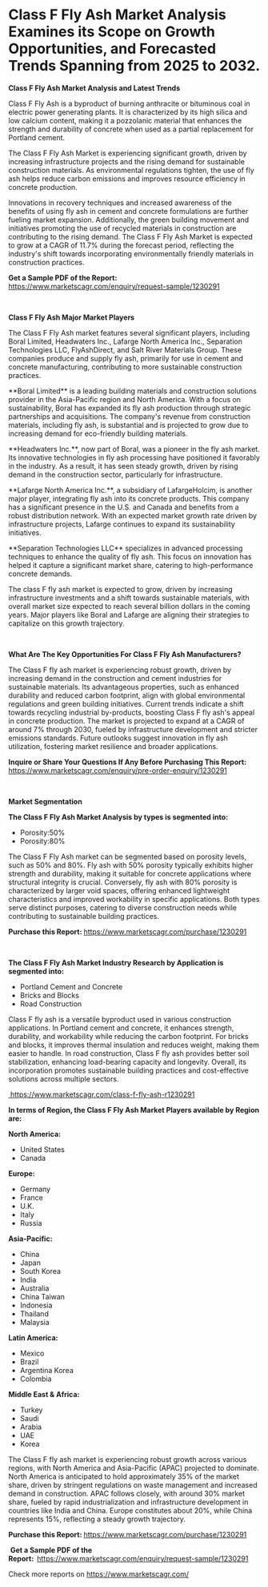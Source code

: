 <p><h1>Class F Fly Ash Market Analysis Examines its Scope on Growth Opportunities, and Forecasted Trends Spanning from 2025 to 2032.</h1></p><p><strong>Class F Fly Ash Market Analysis and Latest Trends</strong></p>
<p><p>Class F Fly Ash is a byproduct of burning anthracite or bituminous coal in electric power generating plants. It is characterized by its high silica and low calcium content, making it a pozzolanic material that enhances the strength and durability of concrete when used as a partial replacement for Portland cement. </p><p>The Class F Fly Ash Market is experiencing significant growth, driven by increasing infrastructure projects and the rising demand for sustainable construction materials. As environmental regulations tighten, the use of fly ash helps reduce carbon emissions and improves resource efficiency in concrete production. </p><p>Innovations in recovery techniques and increased awareness of the benefits of using fly ash in cement and concrete formulations are further fueling market expansion. Additionally, the green building movement and initiatives promoting the use of recycled materials in construction are contributing to the rising demand. The Class F Fly Ash Market is expected to grow at a CAGR of 11.7% during the forecast period, reflecting the industry's shift towards incorporating environmentally friendly materials in construction practices.</p></p>
<p><strong>Get a Sample PDF of the Report:&nbsp;</strong> <a href="https://www.marketscagr.com/enquiry/request-sample/1230291?utm_campaign=2465&utm_medium=2&utm_source=Github&utm_content=ia&utm_term=01042025&utm_id=class-f-fly-ash">https://www.marketscagr.com/enquiry/request-sample/1230291</a></p>
<p>&nbsp;</p>
<p><strong>Class F Fly Ash Major Market Players</strong></p>
<p><p>The Class F Fly Ash market features several significant players, including Boral Limited, Headwaters Inc., Lafarge North America Inc., Separation Technologies LLC, FlyAshDirect, and Salt River Materials Group. These companies produce and supply fly ash, primarily for use in cement and concrete manufacturing, contributing to more sustainable construction practices.</p><p>**Boral Limited** is a leading building materials and construction solutions provider in the Asia-Pacific region and North America. With a focus on sustainability, Boral has expanded its fly ash production through strategic partnerships and acquisitions. The company's revenue from construction materials, including fly ash, is substantial and is projected to grow due to increasing demand for eco-friendly building materials.</p><p>**Headwaters Inc.**, now part of Boral, was a pioneer in the fly ash market. Its innovative technologies in fly ash processing have positioned it favorably in the industry. As a result, it has seen steady growth, driven by rising demand in the construction sector, particularly for infrastructure.</p><p>**Lafarge North America Inc.**, a subsidiary of LafargeHolcim, is another major player, integrating fly ash into its concrete products. This company has a significant presence in the U.S. and Canada and benefits from a robust distribution network. With an expected market growth rate driven by infrastructure projects, Lafarge continues to expand its sustainability initiatives.</p><p>**Separation Technologies LLC** specializes in advanced processing techniques to enhance the quality of fly ash. This focus on innovation has helped it capture a significant market share, catering to high-performance concrete demands.</p><p>The class F fly ash market is expected to grow, driven by increasing infrastructure investments and a shift towards sustainable materials, with overall market size expected to reach several billion dollars in the coming years. Major players like Boral and Lafarge are aligning their strategies to capitalize on this growth trajectory.</p></p>
<p>&nbsp;</p>
<p><strong>What Are The Key Opportunities For Class F Fly Ash Manufacturers?</strong></p>
<p><p>The Class F fly ash market is experiencing robust growth, driven by increasing demand in the construction and cement industries for sustainable materials. Its advantageous properties, such as enhanced durability and reduced carbon footprint, align with global environmental regulations and green building initiatives. Current trends indicate a shift towards recycling industrial by-products, boosting Class F fly ash's appeal in concrete production. The market is projected to expand at a CAGR of around 7% through 2030, fueled by infrastructure development and stricter emissions standards. Future outlooks suggest innovation in fly ash utilization, fostering market resilience and broader applications.</p></p>
<p><strong>Inquire or Share Your Questions If Any Before Purchasing This Report:</strong> <a href="https://www.marketscagr.com/enquiry/pre-order-enquiry/1230291?utm_campaign=2465&utm_medium=2&utm_source=Github&utm_content=ia&utm_term=01042025&utm_id=class-f-fly-ash">https://www.marketscagr.com/enquiry/pre-order-enquiry/1230291</a></p>
<p>&nbsp;</p>
<p><strong>Market Segmentation</strong></p>
<p><strong>The Class F Fly Ash Market Analysis by types is segmented into:</strong></p>
<p><ul><li>Porosity:50%</li><li>Porosity:80%</li></ul></p>
<p><p>The Class F Fly Ash market can be segmented based on porosity levels, such as 50% and 80%. Fly ash with 50% porosity typically exhibits higher strength and durability, making it suitable for concrete applications where structural integrity is crucial. Conversely, fly ash with 80% porosity is characterized by larger void spaces, offering enhanced lightweight characteristics and improved workability in specific applications. Both types serve distinct purposes, catering to diverse construction needs while contributing to sustainable building practices.</p></p>
<p><strong>Purchase this Report:&nbsp;</strong><a href="https://www.marketscagr.com/purchase/1230291?utm_campaign=2465&utm_medium=2&utm_source=Github&utm_content=ia&utm_term=01042025&utm_id=class-f-fly-ash">https://www.marketscagr.com/purchase/1230291</a></p>
<p>&nbsp;</p>
<p><strong>The Class F Fly Ash Market Industry Research by Application is segmented into:</strong></p>
<p><ul><li>Portland Cement and Concrete</li><li>Bricks and Blocks</li><li>Road Construction</li></ul></p>
<p><p>Class F fly ash is a versatile byproduct used in various construction applications. In Portland cement and concrete, it enhances strength, durability, and workability while reducing the carbon footprint. For bricks and blocks, it improves thermal insulation and reduces weight, making them easier to handle. In road construction, Class F fly ash provides better soil stabilization, enhancing load-bearing capacity and longevity. Overall, its incorporation promotes sustainable building practices and cost-effective solutions across multiple sectors.</p></p>
<p><a href="https://www.marketscagr.com/class-f-fly-ash-r1230291?utm_campaign=2465&utm_medium=2&utm_source=Github&utm_content=ia&utm_term=01042025&utm_id=class-f-fly-ash">&nbsp;https://www.marketscagr.com/class-f-fly-ash-r1230291</a></p>
<p><strong>In terms of Region, the Class F Fly Ash Market Players available by Region are:</strong></p>
<p>
    <p> <strong> North America: </strong>
        <ul>
            <li>United States</li>
            <li>Canada</li>
        </ul>
        </p> 
    <p> <strong> Europe: </strong>
        <ul>
            <li>Germany</li>
            <li>France</li>
            <li>U.K.</li>
            <li>Italy</li>
            <li>Russia</li>
        </ul>
        </p> 
    <p> <strong> Asia-Pacific: </strong>
        <ul>
            <li>China</li>
            <li>Japan</li>
            <li>South Korea</li>
            <li>India</li>
            <li>Australia</li>
            <li>China Taiwan</li>
            <li>Indonesia</li>
            <li>Thailand</li>
            <li>Malaysia</li>
        </ul>
        </p> 
    <p> <strong> Latin America: </strong>
        <ul>
            <li>Mexico</li>
            <li>Brazil</li>
            <li>Argentina Korea</li>
            <li>Colombia</li>
        </ul>
        </p> 
    <p> <strong> Middle East & Africa: </strong>
        <ul>
            <li>Turkey</li>
            <li>Saudi</li>
            <li>Arabia</li>
            <li>UAE</li>
            <li>Korea</li>
        </ul>
    </p>
    </p>
<p><p>The Class F fly ash market is experiencing robust growth across various regions, with North America and Asia-Pacific (APAC) projected to dominate. North America is anticipated to hold approximately 35% of the market share, driven by stringent regulations on waste management and increased demand in construction. APAC follows closely, with around 30% market share, fueled by rapid industrialization and infrastructure development in countries like India and China. Europe constitutes about 20%, while China represents 15%, reflecting a steady growth trajectory.</p></p>
<p><strong>Purchase this Report: </strong><a href="https://www.marketscagr.com/purchase/1230291?utm_campaign=2465&utm_medium=2&utm_source=Github&utm_content=ia&utm_term=01042025&utm_id=class-f-fly-ash">https://www.marketscagr.com/purchase/1230291</a></p>
<p>&nbsp;<strong>Get a Sample PDF of the Report:&nbsp;&nbsp;</strong><a href="https://www.marketscagr.com/enquiry/request-sample/1230291?utm_campaign=2465&utm_medium=2&utm_source=Github&utm_content=ia&utm_term=01042025&utm_id=class-f-fly-ash">https://www.marketscagr.com/enquiry/request-sample/1230291</a></p>
<p><strong></strong></p>
<p>Check more reports on <a href="https://www.marketscagr.com/?utm_campaign=2465&utm_medium=2&utm_source=Github&utm_content=ia&utm_term=01042025&utm_id=class-f-fly-ash">https://www.marketscagr.com/</a></p>